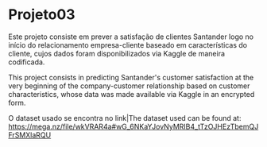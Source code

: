 # Projeto03
Este projeto consiste em prever a satisfação de clientes Santander logo no início do relacionamento empresa-cliente baseado em características do cliente, cujos dados foram disponibilizados via Kaggle de maneira codificada. 

This project consists in predicting Santander's customer satisfaction at the very beginning of the company-customer relationship based on customer characteristics, whose data was made available via Kaggle in an encrypted form.

O dataset usado se encontra no link|The dataset used can be found at: https://mega.nz/file/wkVRAR4a#wG_6NKaYJovNyMRIB4_tTzOJHEzTbemQJFrSMXlaRQU
